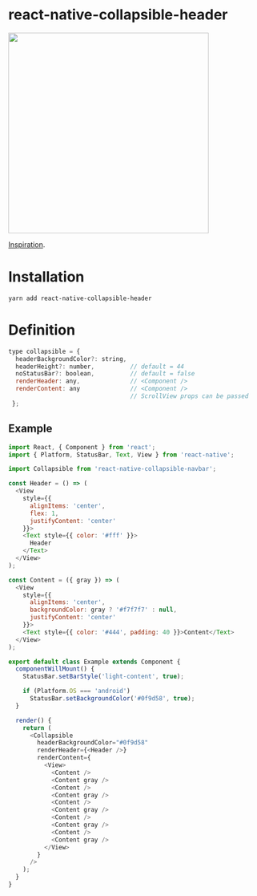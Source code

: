 # react-native-collapsible-header
<img src="https://raw.githubusercontent.com/sonaye/react-native-collapsible-header/master/demo.gif" width="400">

[Inspiration](https://medium.com/appandflow/react-native-collapsible-navbar-e51a049b560a).

# Installation
`yarn add react-native-collapsible-header`

# Definition
```javascript
type collapsible = {
  headerBackgroundColor?: string,
  headerHeight?: number,          // default = 44
  noStatusBar?: boolean,          // default = false
  renderHeader: any,              // <Component />
  renderContent: any              // <Component />
                                  // ScrollView props can be passed
 };
```

## Example
```javascript
import React, { Component } from 'react';
import { Platform, StatusBar, Text, View } from 'react-native';

import Collapsible from 'react-native-collapsible-navbar';

const Header = () => (
  <View
    style={{
      alignItems: 'center',
      flex: 1,
      justifyContent: 'center'
    }}>
    <Text style={{ color: '#fff' }}>
      Header
    </Text>
  </View>
);

const Content = ({ gray }) => (
  <View
    style={{
      alignItems: 'center',
      backgroundColor: gray ? '#f7f7f7' : null,
      justifyContent: 'center'
    }}>
    <Text style={{ color: '#444', padding: 40 }}>Content</Text>
  </View>
);

export default class Example extends Component {
  componentWillMount() {
    StatusBar.setBarStyle('light-content', true);

    if (Platform.OS === 'android')
      StatusBar.setBackgroundColor('#0f9d58', true);
  }

  render() {
    return (
      <Collapsible
        headerBackgroundColor="#0f9d58"
        renderHeader={<Header />}
        renderContent={
          <View>
            <Content />
            <Content gray />
            <Content />
            <Content gray />
            <Content />
            <Content gray />
            <Content />
            <Content gray />
            <Content />
            <Content gray />
          </View>
        }
      />
    );
  }
}
```
